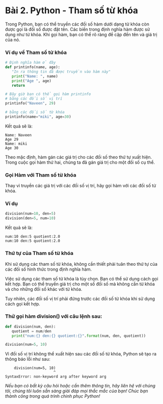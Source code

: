 # Bài 2. Python - Tham số từ khóa

Trong Python, bạn có thể truyền các đối số hàm dưới dạng từ khóa còn được gọi là đối số được đặt tên. Các biến trong định nghĩa hàm được sử dụng như từ khóa. Khi gọi hàm, bạn có thể rõ ràng đề cập đến tên và giá trị của nó.

### Ví dụ về Tham số từ khóa

```python
# Định nghĩa hàm ở đây
def printinfo(name, age):
   "In ra thông tin đã được truyền vào hàm này"
   print("Name: ", name)
   print("Age ", age)
   return

# Bây giờ bạn có thể gọi hàm printinfo
# bằng các đối số vị trí
printinfo("Naveen", 29)

# bằng các đối số từ khóa
printinfo(name="miki", age=30)
```

Kết quả sẽ là:

```
Name: Naveen
Age 29
Name: miki
Age 30
```

Theo mặc định, hàm gán các giá trị cho các đối số theo thứ tự xuất hiện. Trong cuộc gọi hàm thứ hai, chúng ta đã gán giá trị cho một đối số cụ thể.

### Gọi Hàm với Tham số từ khóa

Thay vì truyền các giá trị với các đối số vị trí, hãy gọi hàm với các đối số từ khóa.

### Ví dụ

```python
division(num=10, den=5)
division(den=5, num=10)
```

Kết quả sẽ là:

```
num:10 den:5 quotient:2.0
num:10 den:5 quotient:2.0
```

### Thứ tự của Tham số từ khóa

Khi sử dụng các tham số từ khóa, không cần thiết phải tuân theo thứ tự của các đối số hình thức trong định nghĩa hàm.

Việc sử dụng các tham số từ khóa là tùy chọn. Bạn có thể sử dụng cách gọi kết hợp. Bạn có thể truyền giá trị cho một số đối số mà không cần từ khóa và cho những đối số khác với từ khóa.

Tuy nhiên, các đối số vị trí phải đứng trước các đối số từ khóa khi sử dụng cách gọi kết hợp.

### Thử gọi hàm division() với câu lệnh sau:

```python
def division(num, den):
   quotient = num/den
   print("num:{} den:{} quotient:{}".format(num, den, quotient))

division(num=5, 10)
```

Vì đối số vị trí không thể xuất hiện sau các đối số từ khóa, Python sẽ tạo ra thông báo lỗi như sau:

```
    division(num=5, 10)
                      ^
SyntaxError: non-keyword arg after keyword arg
```
*Nếu bạn có bất kỳ câu hỏi hoặc cần thêm thông tin, hãy liên hệ với chúng tôi, chúng tôi luôn sẵn sàng giải đáp mọi thắc mắc của bạn! Chúc bạn thành công trong quá trình chinh phục Python!*